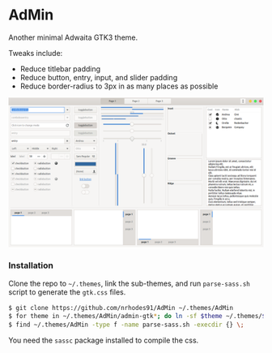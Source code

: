 # AdMin
Another minimal Adwaita GTK3 theme.

Tweaks include:
- Reduce titlebar padding
- Reduce button, entry, input, and slider padding
- Reduce border-radius to 3px in as many places as possible

![AdMin Widgets Image](img/AdMin-widgets.png "AdMin Widgets")


### Installation
Clone the repo to `~/.themes`, link the sub-themes, and run `parse-sass.sh`
script to generate the `gtk.css` files.

```sh
$ git clone https://github.com/nrhodes91/AdMin ~/.themes/AdMin
$ for theme in ~/.themes/AdMin/admin-gtk*; do ln -sf $theme ~/.themes/$theme
$ find ~/.themes/AdMin -type f -name parse-sass.sh -execdir {} \;
```

You need the `sassc` package installed to compile the css.
